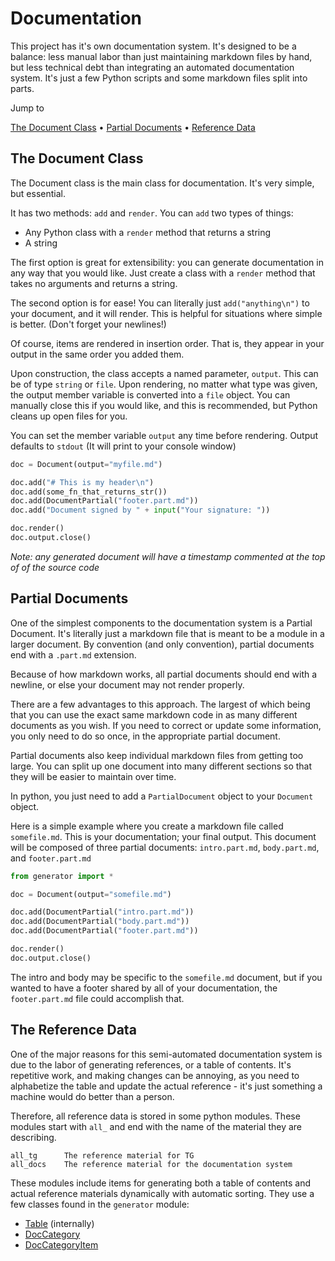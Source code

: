 <!-- Generated 2020-06-14 19:05:03.068706 -->
# Documentation

This project has it's own documentation system. It's designed
to be a balance: less manual labor than just maintaining markdown
files by hand, but less technical debt than integrating an 
automated documentation system. It's just a few Python scripts
and some markdown files split into parts.

Jump to

[The Document Class](#the-document-class) • [Partial Documents](#partial-documents) •
[Reference Data](#the-reference-data)
## The Document Class

The Document class is the main class for documentation.
It's very simple, but essential.

It has two methods: `add` and `render`. You can `add`
two types of things:

* Any Python class with a `render` method that returns a string
* A string

The first option is great for extensibility: you can
generate documentation in any way that you would like.
Just create a class with a `render` method that takes
no arguments and returns a string.

The second option is for ease! You can literally just
`add("anything\n")` to your document, and it will render.
This is helpful for situations where simple is better.
(Don't forget your newlines!)

Of course, items are rendered in insertion order. That
is, they appear in your output in the same order you
added them.

Upon construction, the class accepts a named parameter,
`output`. This can be of type `string` or `file`. Upon
rendering, no matter what type was given, the output
member variable is converted into a `file` object. You
can manually close this if you would like, and this
is recommended, but Python cleans up open files for you.

You can set the member variable `output` any time before
rendering. Output defaults to `stdout` (It will print
to your console window)

```python
doc = Document(output="myfile.md")

doc.add("# This is my header\n")
doc.add(some_fn_that_returns_str())
doc.add(DocumentPartial("footer.part.md"))
doc.add("Document signed by " + input("Your signature: "))

doc.render()
doc.output.close()
```

*Note: any generated document will have a timestamp commented*
*at the top of of the source code*
## Partial Documents

One of the simplest components to the documentation system
is a Partial Document. It's literally just a markdown file
that is meant to be a module in a larger document. By
convention (and only convention), partial documents end
with a `.part.md` extension.

Because of how markdown works, all partial documents should end
with a newline, or else your document may not render properly.

There are a few advantages to this approach. The largest of
which being that you can use the exact same markdown
code in as many different documents as you wish. If you
need to correct or update some information, you only need
to do so once, in the appropriate partial document.

Partial documents also keep individual markdown files from
getting too large. You can split up one document into many
different sections so that they will be easier to maintain
over time.

In python, you just need to add a `PartialDocument` object to
your `Document` object.

Here is a simple example where you create a markdown file
called `somefile.md`. This is your documentation; your
final output. This document will be composed of three
partial documents: `intro.part.md`, `body.part.md`, and
`footer.part.md`

```python
from generator import *

doc = Document(output="somefile.md")

doc.add(DocumentPartial("intro.part.md"))
doc.add(DocumentPartial("body.part.md"))
doc.add(DocumentPartial("footer.part.md"))

doc.render()
doc.output.close()
```

The intro and body may be specific to the `somefile.md` document,
but if you wanted to have a footer shared by all of your
documentation, the `footer.part.md` file could accomplish that.
## The Reference Data

One of the major reasons for this semi-automated documentation
system is due to the labor of generating references, or
a table of contents. It's repetitive work, and making changes
can be annoying, as you need to alphabetize the table and
update the actual reference - it's just something a machine
would do better than a person.

Therefore, all reference data is stored in some python modules.
These modules start with `all_` and end with the name of the material
they are describing.

```
all_tg      The reference material for TG
all_docs    The reference material for the documentation system
```

These modules include items for generating both a table of contents
and actual reference materials dynamically with automatic sorting.
They use a few classes found in the `generator` module:

* [Table](#table) (internally)
* [DocCategory](#doccategory)
* [DocCategoryItem](#doccategoryitem)
